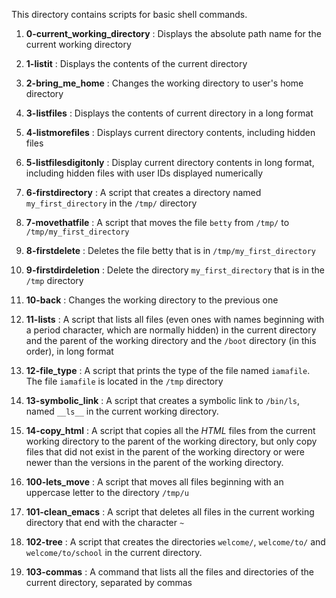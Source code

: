 This directory contains scripts for basic shell commands.

1. **0-current_working_directory** : Displays the absolute path name for the current working directory

2. **1-listit** : Displays the contents of the current directory 

3. **2-bring_me_home** : Changes the working directory to user's home directory

4. **3-listfiles** : Displays the contents of current directory in a long format

5. **4-listmorefiles** : Displays current directory contents, including hidden files

6. **5-listfilesdigitonly** : Display current directory contents in long format, including hidden files with user IDs displayed numerically

7. **6-firstdirectory** : A script that creates a directory named `my_first_directory` in the `/tmp/` directory

8. **7-movethatfile** : A script that moves  the file `betty` from `/tmp/` to `/tmp/my_first_directory`

9. **8-firstdelete** : Deletes the file betty that is in `/tmp/my_first_directory`

10. **9-firstdirdeletion** : Delete the directory `my_first_directory` that is in the `/tmp` directory

11. **10-back** : Changes the working directory to the previous one

12. **11-lists** : A script that lists all files (even ones with names beginning with a period character, which are normally hidden) in the current directory and the parent of the working directory and the `/boot` directory (in this order), in long format

13. **12-file_type** : A script that prints the type of the file named `iamafile`. The file `iamafile` is located in the `/tmp` directory

14. **13-symbolic_link** : A script that creates a symbolic link to `/bin/ls`, named `__ls__` in the current working directory.

15. **14-copy_html** : A script that copies all the *HTML* files from the current working directory to the parent of the working directory, but only copy files that did not exist in the parent of the working directory or were newer than the versions in the parent of the working directory.

16. **100-lets_move** : A script that moves all files beginning with an uppercase letter to the directory `/tmp/u`

17. **101-clean_emacs** : A script that deletes all files in the current working directory that end with the character `~`

18. **102-tree** : A script that creates the directories `welcome/`, `welcome/to/` and `welcome/to/school` in the current directory.

19. **103-commas** : A command that lists all the files and directories of the current directory, separated by commas
